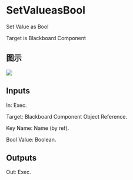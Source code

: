 # SetValueasBool

Set Value as Bool

Target is Blackboard Component

## 图示

![]($-20221218-17460241.png)

## Inputs

In: Exec.

Target: Blackboard Component Object Reference.

Key Name: Name (by ref).

Bool Value: Boolean.  

## Outputs

Out: Exec.


